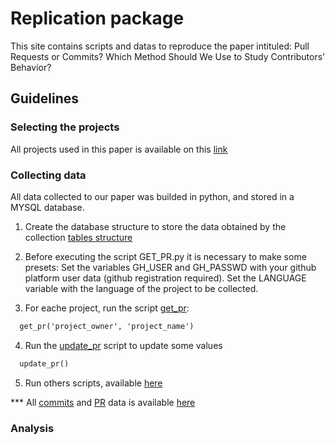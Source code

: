 # Replication package

This site contains scripts and datas to reproduce the paper intituled: Pull Requests or Commits? Which Method Should We Use to Study Contributors’ Behavior?

## Guidelines

### Selecting the projects

All projects used in this paper is available on this [link](https://github.com/markaumvb/RENE/blob/master/data/projects) 

### Collecting data

All data collected to our paper was builded in python, and stored in a MYSQL database.

1. Create the database structure to store the data obtained by the collection [tables structure](https://github.com/markaumvb/RENE/tree/master/database%20script)

2. Before executing the script GET_PR.py it is necessary to make some presets:
Set the variables GH_USER and GH_PASSWD with your github platform user data (github registration required). 
Set the LANGUAGE variable with the language of the project to be collected.

3. For eache project, run the script [get_pr](https://github.com/markaumvb/RENE/blob/master/python_script/get_pr.py): 

```markdown
  get_pr('project_owner', 'project_name')
```

4. Run the [update_pr](https://github.com/markaumvb/RENE/blob/master/python_script/update_pr.py) script to update some values

```markdown
  update_pr()
```

5. Run others scripts, available [here](https://github.com/markaumvb/RENE/tree/master/python_script)

*** All [commits](https://github.com/markaumvb/RENE/blob/master/data/all_commits.csv) and [PR](https://github.com/markaumvb/RENE/blob/master/data/all_PR.csv) data is available [here]()

### Analysis




